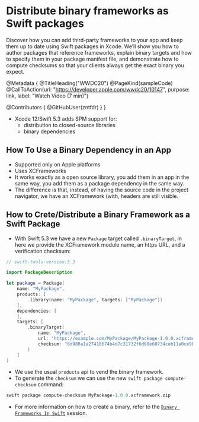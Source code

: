 # Distribute binary frameworks as Swift packages

Discover how you can add third-party frameworks to your app and keep them up to date using Swift packages in Xcode. We’ll show you how to author packages that reference frameworks, explain binary targets and how to specify them in your package manifest file, and demonstrate how to compute checksums so that your clients always get the exact binary you expect.

@Metadata {
   @TitleHeading("WWDC20")
   @PageKind(sampleCode)
   @CallToAction(url: "https://developer.apple.com/wwdc20/10147", purpose: link, label: "Watch Video (7 min)")

   @Contributors {
      @GitHubUser(zntfdr)
   }
}



- Xcode 12/Swift 5.3 adds SPM support for:
  - distribution to closed-source libraries 
  - binary dependencies

## How To Use a Binary Dependency in an App

- Supported only on Apple platforms
- Uses XCFrameworks
- It works exactly as a open source library, you add them in an app in the same way, you add them as a package dependency in the same way. 
- The difference is that, instead, of having the source code in the project navigator, we have an XCFramework (with, headers are still visible.

## How to Crete/Distribute a Binary Framework as a Swift Package

- With Swift 5.3 we have a new `Package` target called `.binaryTarget`, in here we provide the XCFramework module name, an https URL, and a verification checksum:

```swift
// swift-tools-version:5.3

import PackageDescription

let package = Package(
    name: "MyPackage",
    products: [
        .library(name: "MyPackage", targets: ["MyPackage"])
    ],
    dependencies: [
    ],
    targets: [
        .binaryTarget(
            name: "MyPackage",
            url: "https://example.com/MyPackage/MyPackage-1.0.0.xcframework.zip",
            checksum: "6d988a1a27418674b4d7c31732f6d60e60734ceb11a0ce9b54d1871918d9c194"
        )
    ]
)
```

- We use the usual `products` api to vend the binary framework.
- To generate the `checksum` we can use the new `swift package compute-checksum` command:

```swift
swift package compute-checksum MyPackage-1.0.0.xcframework.zip
```

- For more information on how to create a binary, refer to the [`Binary Frameworks In Swift`][19-446] session.

[19-446]: ../../wwdc19/416/
